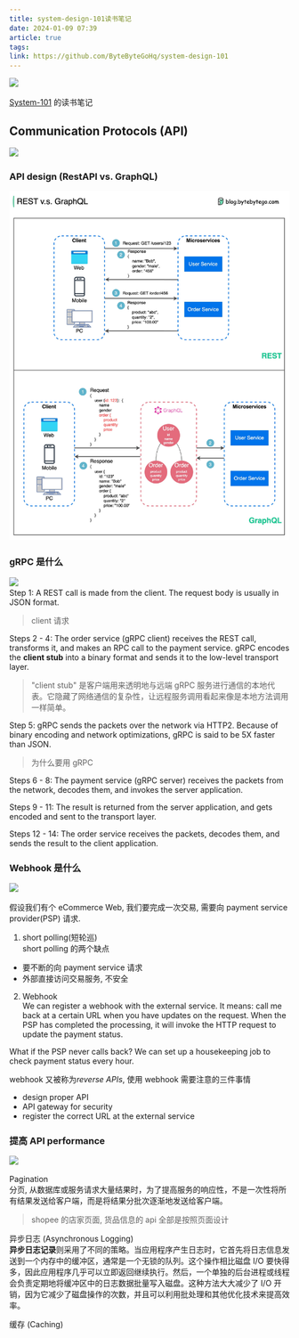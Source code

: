 ```yaml
---
title: system-design-101读书笔记
date: 2024-01-09 07:39
article: true
tags: 
link: https://github.com/ByteByteGoHq/system-design-101
---
```


![](https://github.com/ByteByteGoHq/system-design-101/raw/main/images/banner.jpg)

[System-101](https://github.com/ByteByteGoHq/system-design-101) 的读书笔记

## Communication Protocols (API)
![](https://github.com/ByteByteGoHq/system-design-101/raw/main/images/api-architecture-styles.png)

### API design (RestAPI vs. GraphQL)
![](https://github.com/ByteByteGoHq/system-design-101/raw/main/images/graphQL.jpg)

### gRPC 是什么
![](https://github.com/ByteByteGoHq/system-design-101/raw/main/images/grpc.jpg)  
Step 1: A REST call is made from the client. The request body is usually in JSON format.
> client 请求

Steps 2 - 4: The order service (gRPC client) receives the REST call, transforms it, and makes an RPC call to the payment service. gRPC encodes the **client stub** into a binary format and sends it to the low-level transport layer.
> "client stub" 是客户端用来透明地与远端 gRPC 服务进行通信的本地代表。它隐藏了网络通信的复杂性，让远程服务调用看起来像是本地方法调用一样简单。

Step 5: gRPC sends the packets over the network via HTTP2. Because of binary encoding and network optimizations, gRPC is said to be 5X faster than JSON.
> 为什么要用 gRPC 

Steps 6 - 8: The payment service (gRPC server) receives the packets from the network, decodes them, and invokes the server application.

Steps 9 - 11: The result is returned from the server application, and gets encoded and sent to the transport layer.

Steps 12 - 14: The order service receives the packets, decodes them, and sends the result to the client application.

### Webhook 是什么
![](https://github.com/ByteByteGoHq/system-design-101/raw/main/images/webhook.jpeg)

假设我们有个 eCommerce Web, 我们要完成一次交易, 需要向 payment service provider(PSP) 请求.

1. short polling(短轮巡)  
short polling 的两个缺点
- 要不断的向 payment service 请求
- 外部直接访问交易服务, 不安全
2. Webhook  
We can register a webhook with the external service. It means: call me back at a certain URL when you have updates on the request. When the PSP has completed the processing, it will invoke the HTTP request to update the payment status.

What if the PSP never calls back? We can set up a housekeeping job to check payment status every hour.

webhook 又被称为*reverse APIs*, 使用 webhook 需要注意的三件事情
- design proper API
- API gateway for security
- register the correct URL at the external service

### 提高 API performance
![](https://github.com/ByteByteGoHq/system-design-101/raw/main/images/api-performance.jpg)

Pagination  
分页, 从数据库或服务请求大量结果时，为了提高服务的响应性，不是一次性将所有结果发送给客户端，而是将结果分批次逐渐地发送给客户端。
> shopee 的店家页面, 货品信息的 api 全部是按照页面设计

异步日志 (Asynchronous Logging)  
**异步日志记录**则采用了不同的策略。当应用程序产生日志时，它首先将日志信息发送到一个内存中的缓冲区，通常是一个无锁的队列。这个操作相比磁盘 I/O 要快得多，因此应用程序几乎可以立即返回继续执行。然后，一个单独的后台进程或线程会负责定期地将缓冲区中的日志数据批量写入磁盘。这种方法大大减少了 I/O 开销，因为它减少了磁盘操作的次数，并且可以利用批处理和其他优化技术来提高效率。

缓存 (Caching)